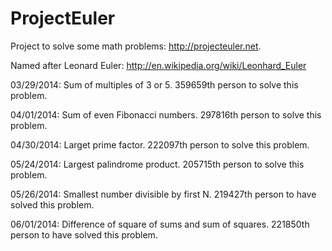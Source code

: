 ProjectEuler
============

Project to solve some math problems: http://projecteuler.net.

Named after Leonard Euler:  http://en.wikipedia.org/wiki/Leonhard_Euler

03/29/2014: Sum of multiples of 3 or 5.  359659th person to solve this problem.

04/01/2014: Sum of even Fibonacci numbers.  297816th person to solve this problem.

04/30/2014: Larget prime factor.  222097th person to solve this problem.

05/24/2014: Largest palindrome product.  205715th person to solve this problem.

05/26/2014: Smallest number divisible by first N.  219427th person to have solved this problem.

06/01/2014: Difference of square of sums and sum of squares.  221850th person to have solved this problem.
